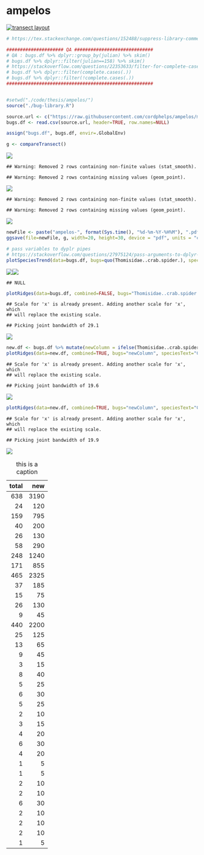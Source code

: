 ampelos
================

[![transect layout](https://raw.githubusercontent.com/cordphelps/ampelos/master/transectLayout.JPG)]()

``` r
# https://tex.stackexchange.com/questions/152488/suppress-library-comments-from-output-with-knitr

##################### QA #############################
# QA : bugs.df %>% dplyr::group_by(julian) %>% skim() 
# bugs.df %>% dplyr::filter(julian==158) %>% skim() 
# https://stackoverflow.com/questions/22353633/filter-for-complete-cases-in-data-frame-using-dplyr-case-wise-deletion
# bugs.df %>% dplyr::filter(complete.cases(.))
# bugs.df %>% dplyr::filter(!complete.cases(.))
######################################################


#setwd("./code/thesis/ampelos/")
source("./bug-library.R")

source.url <- c("https://raw.githubusercontent.com/cordphelps/ampelos/master/bugs.csv")
bugs.df <- read.csv(source.url, header=TRUE, row.names=NULL)

assign("bugs.df", bugs.df, envir=.GlobalEnv)
```

``` r
g <- compareTransect()
```

![](ampelos_files/figure-markdown_github/unnamed-chunk-2-1.png)

    ## Warning: Removed 2 rows containing non-finite values (stat_smooth).

    ## Warning: Removed 2 rows containing missing values (geom_point).

![](ampelos_files/figure-markdown_github/unnamed-chunk-2-2.png)

    ## Warning: Removed 2 rows containing non-finite values (stat_smooth).

    ## Warning: Removed 2 rows containing missing values (geom_point).

![](ampelos_files/figure-markdown_github/unnamed-chunk-2-3.png)

``` r
newFile <- paste("ampelos-", format(Sys.time(), "%d-%m-%Y-%H%M"), ".pdf", sep = "")
ggsave(file=newFile, g, width=20, height=30, device = "pdf", units = "cm") #saves g

# pass variables to dyplr pipes
# https://stackoverflow.com/questions/27975124/pass-arguments-to-dplyr-functions
plotSpeciesTrend(data=bugs.df, bugs=quo(Thomisidae..crab.spider.), speciesText="Crab Spider", where="control", when="pm", caption=Sys.Date())
```

![](ampelos_files/figure-markdown_github/unnamed-chunk-2-4.png)![](ampelos_files/figure-markdown_github/unnamed-chunk-2-5.png)

    ## NULL

``` r
plotRidges(data=bugs.df, combined=FALSE, bugs="Thomisidae..crab.spider.", speciesText="Crab Spider", where="control", when="pm", wk=1, caption=Sys.Date())
```

    ## Scale for 'x' is already present. Adding another scale for 'x', which
    ## will replace the existing scale.

    ## Picking joint bandwidth of 29.1

![](ampelos_files/figure-markdown_github/unnamed-chunk-2-6.png)

``` r
new.df <- bugs.df %>% mutate(newColumn = ifelse(Thomisidae..crab.spider. > 0, 1, 0))
plotRidges(data=new.df, combined=TRUE, bugs="newColumn", speciesText="Crab Spider", where="control", when="pm", wk=1, caption=Sys.Date())
```

    ## Scale for 'x' is already present. Adding another scale for 'x', which
    ## will replace the existing scale.

    ## Picking joint bandwidth of 19.6

![](ampelos_files/figure-markdown_github/unnamed-chunk-2-7.png)

``` r
plotRidges(data=new.df, combined=TRUE, bugs="newColumn", speciesText="Crab Spider", where="oakMargin", when="pm", wk=1, caption=Sys.Date())
```

    ## Scale for 'x' is already present. Adding another scale for 'x', which
    ## will replace the existing scale.

    ## Picking joint bandwidth of 19.9

![](ampelos_files/figure-markdown_github/unnamed-chunk-2-8.png)

<table>
<caption>
this is a caption
</caption>
<thead>
<tr>
<th style="text-align:right;">
total
</th>
<th style="text-align:right;">
new
</th>
</tr>
</thead>
<tbody>
<tr>
<td style="text-align:right;">
638
</td>
<td style="text-align:right;">
3190
</td>
</tr>
<tr>
<td style="text-align:right;">
24
</td>
<td style="text-align:right;">
120
</td>
</tr>
<tr>
<td style="text-align:right;">
159
</td>
<td style="text-align:right;">
795
</td>
</tr>
<tr>
<td style="text-align:right;">
40
</td>
<td style="text-align:right;">
200
</td>
</tr>
<tr>
<td style="text-align:right;">
26
</td>
<td style="text-align:right;">
130
</td>
</tr>
<tr>
<td style="text-align:right;">
58
</td>
<td style="text-align:right;">
290
</td>
</tr>
<tr>
<td style="text-align:right;">
248
</td>
<td style="text-align:right;">
1240
</td>
</tr>
<tr>
<td style="text-align:right;">
171
</td>
<td style="text-align:right;">
855
</td>
</tr>
<tr>
<td style="text-align:right;">
465
</td>
<td style="text-align:right;">
2325
</td>
</tr>
<tr>
<td style="text-align:right;">
37
</td>
<td style="text-align:right;">
185
</td>
</tr>
<tr>
<td style="text-align:right;">
15
</td>
<td style="text-align:right;">
75
</td>
</tr>
<tr>
<td style="text-align:right;">
26
</td>
<td style="text-align:right;">
130
</td>
</tr>
<tr>
<td style="text-align:right;">
9
</td>
<td style="text-align:right;">
45
</td>
</tr>
<tr>
<td style="text-align:right;">
440
</td>
<td style="text-align:right;">
2200
</td>
</tr>
<tr>
<td style="text-align:right;">
25
</td>
<td style="text-align:right;">
125
</td>
</tr>
<tr>
<td style="text-align:right;">
13
</td>
<td style="text-align:right;">
65
</td>
</tr>
<tr>
<td style="text-align:right;">
9
</td>
<td style="text-align:right;">
45
</td>
</tr>
<tr>
<td style="text-align:right;">
3
</td>
<td style="text-align:right;">
15
</td>
</tr>
<tr>
<td style="text-align:right;">
8
</td>
<td style="text-align:right;">
40
</td>
</tr>
<tr>
<td style="text-align:right;">
5
</td>
<td style="text-align:right;">
25
</td>
</tr>
<tr>
<td style="text-align:right;">
6
</td>
<td style="text-align:right;">
30
</td>
</tr>
<tr>
<td style="text-align:right;">
5
</td>
<td style="text-align:right;">
25
</td>
</tr>
<tr>
<td style="text-align:right;">
2
</td>
<td style="text-align:right;">
10
</td>
</tr>
<tr>
<td style="text-align:right;">
3
</td>
<td style="text-align:right;">
15
</td>
</tr>
<tr>
<td style="text-align:right;">
4
</td>
<td style="text-align:right;">
20
</td>
</tr>
<tr>
<td style="text-align:right;">
6
</td>
<td style="text-align:right;">
30
</td>
</tr>
<tr>
<td style="text-align:right;">
4
</td>
<td style="text-align:right;">
20
</td>
</tr>
<tr>
<td style="text-align:right;">
1
</td>
<td style="text-align:right;">
5
</td>
</tr>
<tr>
<td style="text-align:right;">
1
</td>
<td style="text-align:right;">
5
</td>
</tr>
<tr>
<td style="text-align:right;">
2
</td>
<td style="text-align:right;">
10
</td>
</tr>
<tr>
<td style="text-align:right;">
2
</td>
<td style="text-align:right;">
10
</td>
</tr>
<tr>
<td style="text-align:right;">
6
</td>
<td style="text-align:right;">
30
</td>
</tr>
<tr>
<td style="text-align:right;">
2
</td>
<td style="text-align:right;">
10
</td>
</tr>
<tr>
<td style="text-align:right;">
2
</td>
<td style="text-align:right;">
10
</td>
</tr>
<tr>
<td style="text-align:right;">
2
</td>
<td style="text-align:right;">
10
</td>
</tr>
<tr>
<td style="text-align:right;">
1
</td>
<td style="text-align:right;">
5
</td>
</tr>
</tbody>
</table>
